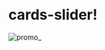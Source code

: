 # cards-slider!

![promo_](https://user-images.githubusercontent.com/97301643/204777803-c9c51dc2-4b9b-42e2-95b1-777618762b59.jpeg)
